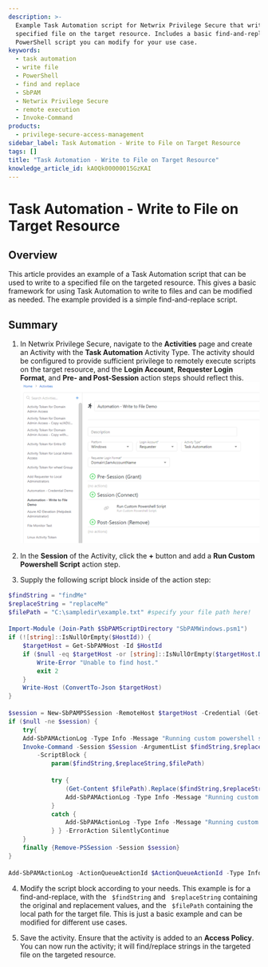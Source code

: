 ```yaml
---
description: >-
  Example Task Automation script for Netwrix Privilege Secure that writes to a
  specified file on the target resource. Includes a basic find-and-replace
  PowerShell script you can modify for your use case.
keywords:
  - task automation
  - write file
  - PowerShell
  - find and replace
  - SbPAM
  - Netwrix Privilege Secure
  - remote execution
  - Invoke-Command
products:
  - privilege-secure-access-management
sidebar_label: Task Automation - Write to File on Target Resource
tags: []
title: "Task Automation - Write to File on Target Resource"
knowledge_article_id: kA0Qk00000015GzKAI
---
```


# Task Automation - Write to File on Target Resource

## Overview
This article provides an example of a Task Automation script that can be used to write to a specified file on the targeted resource. This gives a basic framework for using Task Automation to write to files and can be modified as needed. The example provided is a simple find-and-replace script.

## Summary
1. In Netwrix Privilege Secure, navigate to the **Activities** page and create an Activity with the **Task Automation** Activity Type. The activity should be configured to provide sufficient privilege to remotely execute scripts on the target resource, and the **Login Account**, **Requester Login Format**, and **Pre- and Post-Session** action steps should reflect this.  
   ![image.png](images/ka0Qk0000003etl_0EMQk000004iG8P.png)

2. In the **Session** of the Activity, click the **+** button and add a **Run Custom Powershell Script** action step.

3. Supply the following script block inside of the action step:

```powershell
$findString = "findMe"
$replaceString = "replaceMe"
$filePath = "C:\sampledir\example.txt" #specify your file path here!

Import-Module (Join-Path $SbPAMScriptDirectory "SbPAMWindows.psm1")
if (![string]::IsNullOrEmpty($HostId)) {
    $targetHost = Get-SbPAMHost -Id $HostId
    if ($null -eq $targetHost -or [string]::IsNullOrEmpty($targetHost.DnsHostName)) {
        Write-Error "Unable to find host."
        exit 2
    }
    Write-Host (ConvertTo-Json $targetHost)
}

$session = New-SbPAMPSSession -RemoteHost $targetHost -Credential (Get-PSCredential -Credentials $Credentials)
if ($null -ne $session) {
	try{
	Add-SbPAMActionLog -Type Info -Message "Running custom powershell script block - Write to File: $filePath - Find: $findString - Replace: $replaceString"
	Invoke-Command -Session $Session -ArgumentList $findString,$replaceString,$filePath `
		-ScriptBlock {
			param($findString,$replaceString,$filePath)

			try {
				(Get-Content $filePath).Replace($findString,$replaceString) | Set-Content $filePath
				Add-SbPAMActionLog -Type Info -Message "Running custom powershell script block - Write to File - SUCCESS"
			}
			catch {
				Add-SbPAMActionLog -Type Info -Message "Running custom powershell script block - Write to File - ERROR"
			} } -ErrorAction SilentlyContinue 
	}
	finally {Remove-PSSession -Session $session}
}

Add-SbPAMActionLog -ActionQueueActionId $ActionQueueActionId -Type Info -Message "Finished custom powershell script block - Write to File: $filePath - Find: $findString - Replace: $replaceString"
```

4. Modify the script block according to your needs. This example is for a find-and-replace, with the ` $findString` and ` $replaceString` containing the original and replacement values, and the ` $filePath` containing the local path for the target file. This is just a basic example and can be modified for different use cases.

5. Save the activity. Ensure that the activity is added to an **Access Policy**. You can now run the activity; it will find/replace strings in the targeted file on the targeted resource.
